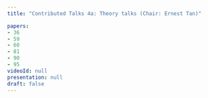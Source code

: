 ```yaml
---
title: "Contributed Talks 4a: Theory talks (Chair: Ernest Tan)"

papers:
- 36
- 59
- 60
- 81
- 90
- 95
videoId: null
presentation: null
draft: false
---
```

